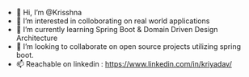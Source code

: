 - 👋 Hi, I’m @Krisshna
- 👀 I’m interested in colloborating on real world applications
- 🌱 I’m currently learning Spring Boot & Domain Driven Design Architecture
- 💞️ I’m looking to collaborate on open source projects utilizing spring boot.
- 📫 Reachable on linkedin : https://www.linkedin.com/in/kriyadav/
